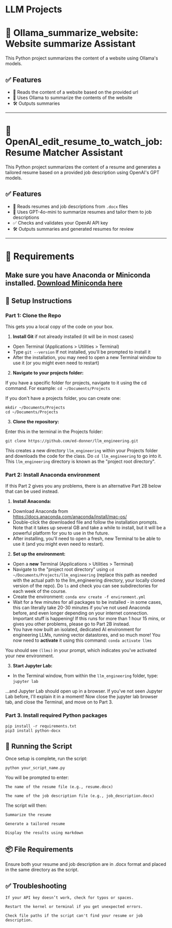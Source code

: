 # LLM Projects

# 🧠 Ollama_summarize_website: Website summarize Assistant

This Python project summarizes the content of a website using Ollama's models.

## ✅ Features

- 📄 Reads the content of a website based on the provided url
- 🧠 Uses Ollama to summarize the contents of the website
- 🛠️ Outputs summaries

---

# 🧠 OpenAI_edit_resume_to_watch_job: Resume Matcher Assistant

This Python project summarizes the content of a resume and generates a tailored resume based on a provided job description using OpenAI's GPT models.

## ✅ Features

- 📄 Reads resumes and job descriptions from `.docx` files
- 🧠 Uses GPT-4o-mini to summarize resumes and tailor them to job descriptions
- ✅ Checks and validates your OpenAI API key
- 🛠️ Outputs summaries and generated resumes for review

---

# 🔧 Requirements

## Make sure you have **Anaconda or Miniconda** installed. [Download Miniconda here](https://docs.conda.io/en/latest/miniconda.html)

## 🧪 Setup Instructions

### Part 1: Clone the Repo

This gets you a local copy of the code on your box.

1. **Install Git** if not already installed (it will be in most cases)

- Open Terminal (Applications > Utilities > Terminal)
- Type `git --version` If not installed, you'll be prompted to install it
- After the installation, you may need to open a new Terminal window to use it (or you might even need to restart)

2. **Navigate to your projects folder:**

If you have a specific folder for projects, navigate to it using the cd command. For example:
`cd ~/Documents/Projects`

If you don't have a projects folder, you can create one:

```
mkdir ~/Documents/Projects
cd ~/Documents/Projects
```

3. **Clone the repository:**

Enter this in the terminal in the Projects folder:

`git clone https://github.com/ed-donner/llm_engineering.git`

This creates a new directory `llm_engineering` within your Projects folder and downloads the code for the class. Do `cd llm_engineering` to go into it. This `llm_engineering` directory is known as the "project root directory".

### Part 2: Install Anaconda environment

If this Part 2 gives you any problems, there is an alternative Part 2B below that can be used instead.

1. **Install Anaconda:**

- Download Anaconda from https://docs.anaconda.com/anaconda/install/mac-os/
- Double-click the downloaded file and follow the installation prompts. Note that it takes up several GB and take a while to install, but it will be a powerful platform for you to use in the future.
- After installing, you'll need to open a fresh, new Terminal to be able to use it (and you might even need to restart).

2. **Set up the environment:**

- Open a **new** Terminal (Applications > Utilities > Terminal)
- Navigate to the "project root directory" using `cd ~/Documents/Projects/llm_engineering` (replace this path as needed with the actual path to the llm_engineering directory, your locally cloned version of the repo). Do `ls` and check you can see subdirectories for each week of the course.
- Create the environment: `conda env create -f environment.yml`
- Wait for a few minutes for all packages to be installed - in some cases, this can literally take 20-30 minutes if you've not used Anaconda before, and even longer depending on your internet connection. Important stuff is happening! If this runs for more than 1 hour 15 mins, or gives you other problems, please go to Part 2B instead.
- You have now built an isolated, dedicated AI environment for engineering LLMs, running vector datastores, and so much more! You now need to **activate** it using this command: `conda activate llms`

You should see `(llms)` in your prompt, which indicates you've activated your new environment.

3. **Start Jupyter Lab:**

- In the Terminal window, from within the `llm_engineering` folder, type: `jupyter lab`

...and Jupyter Lab should open up in a browser. If you've not seen Jupyter Lab before, I'll explain it in a moment! Now close the jupyter lab browser tab, and close the Terminal, and move on to Part 3.

### Part 3. Install required Python packages

```
pip install -r requirements.txt
pip3 install python-docx
```

## 🚀 Running the Script

Once setup is complete, run the script:

```
python your_script_name.py
```

You will be prompted to enter:

    The name of the resume file (e.g., resume.docx)

    The name of the job description file (e.g., job_description.docx)

The script will then:

    Summarize the resume

    Generate a tailored resume

    Display the results using markdown

## 📦 File Requirements

Ensure both your resume and job description are in .docx format and placed in the same directory as the script.

## ✅ Troubleshooting

    If your API key doesn’t work, check for typos or spaces.

    Restart the kernel or terminal if you get unexpected errors.

    Check file paths if the script can't find your resume or job description.
